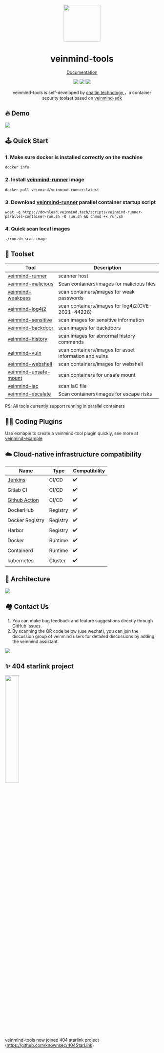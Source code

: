<p align="center">
  <img src="https://dinfinite.oss-cn-beijing.aliyuncs.com/image/20220428154824.png" width="120">
</p>
<h1 align="center"> veinmind-tools </h1>
<p align="center">
  <a href="https://veinmind.chaitin.com/docs/">Documentation</a> 
</p>

<p align="center">
<img src="https://img.shields.io/github/v/release/chaitin/veinmind-tools.svg" />
<img src="https://img.shields.io/github/release-date/chaitin/veinmind-tools.svg?color=blue&label=update" />
<img src="https://img.shields.io/badge/go report-A+-brightgreen.svg" />

<p align="center"> veinmind-tools is self-developed by <a href="https://www.chaitin.cn/en/"> chaitin technology </a>，a container security toolset based on <a href="https://github.com/chaitin/libveinmind">veinmind-sdk</a>  </p>
</p>

## 🔥 Demo

![](https://dinfinite.oss-cn-beijing.aliyuncs.com/image/20220415144819.gif)

## 🕹️ Quick Start

### 1. Make sure docker is installed correctly on the machine

```
docker info
```

### 2. Install [veinmind-runner](https://github.com/chaitin/veinmind-tools/tree/master/veinmind-runner) image

```
docker pull veinmind/veinmind-runner:latest
```

### 3. Download [veinmind-runner](https://github.com/chaitin/veinmind-tools/tree/master/veinmind-runner) parallel container startup script

```
wget -q https://download.veinmind.tech/scripts/veinmind-runner-parallel-container-run.sh -O run.sh && chmod +x run.sh
```

### 4. Quick scan local images

```
./run.sh scan image
```

## 🔨 Toolset

| Tool                                                                 | Description                                            | 
|----------------------------------------------------------------------|--------------------------------------------------------|
| [veinmind-runner](veinmind-runner/README.en.md)                      | scanner host                                           |
| [veinmind-malicious](plugins/go/veinmind-malicious/README.en.md)     | Scan containers/images for malicious files             |
| [veinmind-weakpass](plugins/go/veinmind-weakpass/README.en.md)       | scan containers/images for weak passwords              |
| [veinmind-log4j2](plugins/go/veinmind-log4j2/README.en.md)           | scan containers/images for log4j2(CVE-2021-44228)      |
| [veinmind-sensitive](plugins/python/veinmind-sensitive/README.en.md) | scan images for sensitive information                  |
| [veinmind-backdoor](plugins/python/veinmind-backdoor/README.en.md)   | scan images for backdoors                              |
| [veinmind-history](plugins/python/veinmind-history/README.en.md)     | scan images for abnormal history commands              |
| [veinmind-vuln](plugins/go/veinmind-vuln/README.en.md)               | scan containers/images for asset information and vulns |
| [veinmind-webshell](plugins/go/veinmind-webshell)                    | scan containers/images for webshell                    |
| [veinmind-unsafe-mount](plugins/go/veinmind-unsafe-mount)            | scan containers for unsafe mount                       |
| [veinmind-iac](plugins/go/veinmind-iac)                              | scan IaC file                                          |
| [veinmind-escalate](plugins/go/veinmind-escalate)                    | Scan containers/images for escape risks                |

PS: All tools currently support running in parallel containers

## 🧑‍💻 Coding Plugins

Use exmaple to create a veinmind-tool plugin quickly, see more at [veinmind-example](example/README.en.md)

## ☁️ Cloud-native infrastructure compatibility

| Name                                                        | Type     | Compatibility |
|-------------------------------------------------------------|----------|---------------|
| [Jenkins](https://github.com/chaitin/veinmind-jenkins)      | CI/CD    | ✔️            |
| Gitlab CI                                                   | CI/CD    | ✔️            |
| [Github Action](https://github.com/chaitin/veinmind-action) | CI/CD    | ✔️            |
| DockerHub                                                   | Registry | ✔️            |
| Docker Registry                                             | Registry | ✔️            |
| Harbor                                                      | Registry | ✔️            |
| Docker                                                      | Runtime  | ✔️            |
| Containerd                                                  | Runtime  | ✔️            |
| kubernetes                                                  | Cluster  | ✔️            |

## 🛴 Architecture
![](docs/architecture.png)

## 🏘️ Contact Us

1. You can make bug feedback and feature suggestions directly through GitHub Issues.
2. By scanning the QR code below (use wechat), you can join the discussion group of veinmind users for detailed
   discussions by adding the veinmind assistant.

![](docs/veinmind-group-qrcode.jpg)

## ✨ 404 starlink project

<img src="https://github.com/knownsec/404StarLink-Project/raw/master/logo.png" width="30%">

veinmind-tools now joined 404 starlink project (https://github.com/knownsec/404StarLink)
